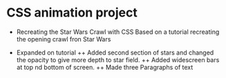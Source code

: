 # CSS animation project

+ Recreating the Star Wars Crawl with CSS
Based on a tutorial recreating the opening crawl fron Star Wars

+ Expanded on tutorial
++ Added second section of stars and changed the opacity to give more depth to star field.
++ Added widescreen bars at top nd bottom of screen.
++ Made three Paragraphs of text
